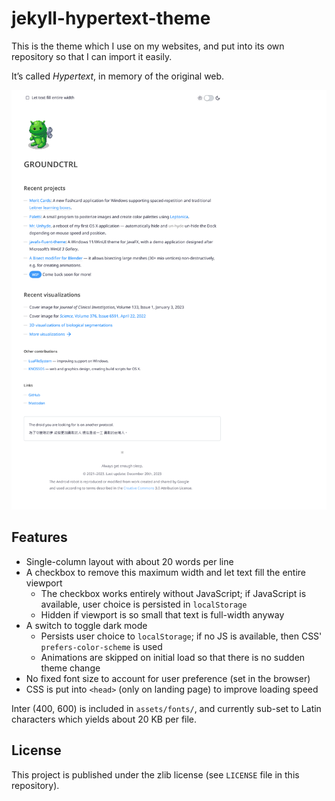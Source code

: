 # jekyll-hypertext-theme

This is the theme which I use on my websites, and put into its own repository so that I can import it easily.

It’s called _Hypertext_, in memory of the original web.

![Sample screenshot](Screenshot.png)

## Features

* Single-column layout with about 20 words per line
* A checkbox to remove this maximum width and let text fill the entire viewport
  * The checkbox works entirely without JavaScript; if JavaScript is available, user choice is persisted in `localStorage`
  * Hidden if viewport is so small that text is full-width anyway
* A switch to toggle dark mode
  * Persists user choice to `localStorage`; if no JS is available, then CSS' `prefers-color-scheme` is used
  * Animations are skipped on initial load so that there is no sudden theme change
* No fixed font size to account for user preference (set in the browser)
* CSS is put into `<head>` (only on landing page) to improve loading speed

Inter (400, 600) is included in `assets/fonts/`, and currently sub-set to Latin characters which yields about 20&nbsp;KB per file.

## License

This project is published under the zlib license (see `LICENSE` file in this repository).
